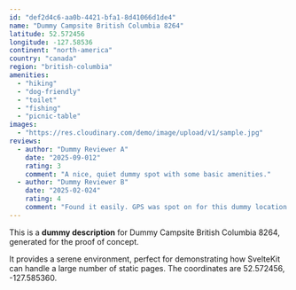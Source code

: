 ```yaml
---
id: "def2d4c6-aa0b-4421-bfa1-8d41066d1de4"
name: "Dummy Campsite British Columbia 8264"
latitude: 52.572456
longitude: -127.58536
continent: "north-america"
country: "canada"
region: "british-columbia"
amenities:
  - "hiking"
  - "dog-friendly"
  - "toilet"
  - "fishing"
  - "picnic-table"
images:
  - "https://res.cloudinary.com/demo/image/upload/v1/sample.jpg"
reviews:
  - author: "Dummy Reviewer A"
    date: "2025-09-012"
    rating: 3
    comment: "A nice, quiet dummy spot with some basic amenities."
  - author: "Dummy Reviewer B"
    date: "2025-02-024"
    rating: 4
    comment: "Found it easily. GPS was spot on for this dummy location."
---
```


This is a **dummy description** for Dummy Campsite British Columbia 8264, generated for the proof of concept.

It provides a serene environment, perfect for demonstrating how SvelteKit can handle a large number of static pages. The coordinates are 52.572456, -127.585360.
